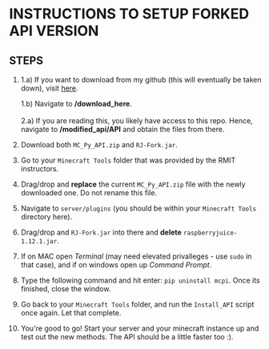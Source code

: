 # INSTRUCTIONS TO SETUP FORKED API VERSION

## STEPS
1. 
    1.a) If you want to download from my github (this will eventually be taken down), visit <a href=https://github.com/Huntermuze/RaspberryJuice>here</a>.
   
    1.b) Navigate to **/download_here**.
<br></br>
    2.a) If you are reading this, you likely have access to this repo. Hence, navigate to **/modified_api/API** and obtain the files from there.

2. Download both ``MC_Py_API.zip`` and ``RJ-Fork.jar``.

3. Go to your ``Minecraft Tools`` folder that was provided by the RMIT instructors.

4. Drag/drop and **replace** the current ``MC_Py_API.zip`` file with the newly downloaded one. Do not rename this file.

5. Navigate to ``server/plugins`` (you should be within your ``Minecraft Tools`` directory here).

6. Drag/drop and ``RJ-Fork.jar`` into there and **delete** ``raspberryjuice-1.12.1.jar``.

7. If on MAC open *Terminal* (may need elevated privalleges - use ``sudo`` in that case), and if on windows open up *Command Prompt*.

8. Type the following command and hit enter: ``pip uninstall mcpi``. Once its finished, close the window.

9. Go back to your ``Minecraft Tools`` folder, and run the ``Install_API`` script once again. Let that complete.

10. You're good to go! Start your server and your minecraft instance up and test out the new methods. The API should be a little faster too :).